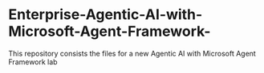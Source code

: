 # Enterprise-Agentic-AI-with-Microsoft-Agent-Framework-
This repository consists the files for a new Agentic AI with Microsoft Agent Framework  lab
